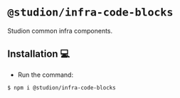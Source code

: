 # `@studion/infra-code-blocks`

Studion common infra components.

## Installation 💻

- Run the command:

```bash
$ npm i @studion/infra-code-blocks
```
